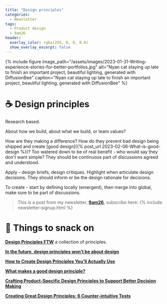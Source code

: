 ```yaml
---
title: "Design principles"
categories:
  - Newsletter
tags:
  - Product design
  - 9am26
header:
  overlay_color: rgba(255, 0, 0, 0.8)
  show_overlay_excerpt: false
---
```


{% include figure image_path="/assets/images/2023-01-31-Writing-experience-stories-for-better-portfolios.jpg" alt="Nyan cat staying up late to finish an important project, beautiful lighting, generated with DiffusionBee" caption="Nyan cat staying up late to finish an important project, beautiful lighting, generated with DiffusionBee" %}

# ☕ Design principles

Research based. 

About how we build, about what we build, or team values?

How are they making a difference? How do they prevent bad design being shipped and create [good design]({% post_url 2023-02-06-What-is-good-design %})? Too watered down to be of real benefit - who would say they don't want simple? They should be continuous part of discussions agreed and understood.

Apply - design briefs, design critiques. Highlight when articulate design decisions. They should inform or be the design rationale for decisions. 

To create - start by defining locally (emergent), then merge into global, make sure to be part of discussions. 

> This is a post from my newsletter, **[9am26](https://polgarp.com/categories/newsletter/)**, subscribe here:
> {% include newsletter-signup.html %}

# 🍪 Things to snack on

**[Design Principles FTW](https://www.designprinciplesftw.com/)** a collection of principles. 

**[In the future, design principles won’t be about design](https://uxdesign.cc/the-future-of-design-principles-c1f045b7aa26)**

**[How to Create Design Principles You’ll Actually Use](https://modus.medium.com/how-to-create-design-principles-that-people-actually-use-11b534bf2425)**

**[What makes a good design principle?](https://matthewstrom.com/writing/principles/)**

**[Crafting Product-Specific Design Principles to Support Better Decision Making](https://www.nngroup.com/articles/design-principles/)**

**[Creating Great Design Principles: 6 Counter-intuitive Tests](https://articles.uie.com/creating-design-principles/)**



